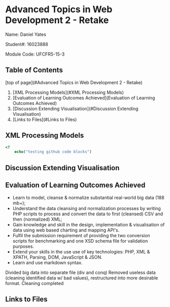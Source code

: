 # Advanced Topics in Web Development 2 - Retake 

Name: Daniel Yates

Student#: 16023888

Module Code: UFCFR5-15-3



## Table of Contents

[top of page](#Advanced Topics in Web Development 2 - Retake)

1. [XML Processing Models](#XML Processing Models)
2. [Evaluation of Learning Outcomes Achieved](Evaluation of Learning Outcomes Achieved)
3. [Discussion Extending Visualisation](#Discussion Extending Visualisation)
4. [Links to Files](#Links to Files)



## XML Processing Models

```php
<?
    echo("testing github code blocks")
```



 

## Discussion Extending Visualisation



## Evaluation of Learning Outcomes Achieved

- Learn to model, cleanse & normalize substantial real-world big data (188 mb+);
- Understand the data cleansing and normalization processes by writing PHP scripts to process and convert the data to first (cleansed) CSV and then (normalized) XML;
- Gain knowledge and skill in the design, implementation & visualisation of data using web based charting and mapping API's.
- Fulfil the submission requirement of providing the two conversion scripts for benchmarking and one XSD schema file for validation purposes.
- Extend your skills in the use use of key technologies: PHP, XML & XPATH, Parsing, DOM, JavaScript & JSON.
- Learn and use markdown syntax.

Divided big data into separate file (div and conq)
Removed useless data (cleaning identified data w/ bad values), restructured into more desirable format.
Cleaning completed





## Links to Files

